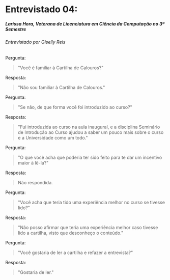 # Entrevistado 04:
##### Larissa Hora, Veterana de Licenciatura em Ciência da Computação no 3º Semestre
###### Entrevistado por Giselly Reis

Pergunta: 
> "Você é familiar à Cartilha de Calouros?" 

Resposta:
> "Não sou familiar à Cartilha de Calouros."

Pergunta:
> "Se não, de que forma você foi introduzido ao curso?"

Resposta:
>"Fui introduzida ao curso na aula inaugural, e a disciplina Seminário de Introdução ao Curso ajudou a saber um pouco mais sobre o curso e a Universidade como um todo."

Pergunta:
> "O que você acha que poderia ter sido feito para te dar um incentivo maior à lê-la?"

Resposta:
> Não respondida.

Pergunta:
> "Você acha que teria tido uma experiência melhor no curso se tivesse lido?"

Resposta:
> "Não posso afirmar que teria uma experiência melhor caso tivesse lido a cartilha, visto que desconheço o conteúdo."

Pergunta:
> "Você gostaria de ler a cartilha e refazer a entrevista?"

Resposta:
> "Gostaria de ler."
